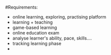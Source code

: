#Requirements:
* online learning, exploring, practising platform
* learning + teaching
* game-based learning
* online education exam
* analyse learner's ability, pace, skills....
* tracking learning phase
* 
